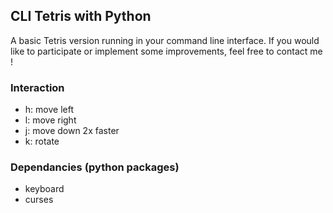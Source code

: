 ## CLI Tetris with Python

A basic Tetris version running in your command line interface. If you would like to participate or implement some improvements, feel free to contact me !

### Interaction
- h: move left
- l: move right
- j: move down 2x faster
- k: rotate

### Dependancies (python packages)
- keyboard
- curses

